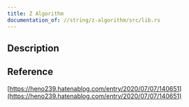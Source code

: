 ```yaml
---
title: Z Algorithm
documentation_of: //string/z-algorithm/src/lib.rs
---
```


## Description

## Reference

[https://heno239.hatenablog.com/entry/2020/07/07/140651](https://heno239.hatenablog.com/entry/2020/07/07/140651)
